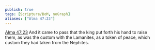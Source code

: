 ```yaml
---
publish: true
tags: [Scripture/BoM, noGraph]
aliases: ["Alma 47:23"]
---
```

[Alma 47:23](https://churchofjesuschrist.org/study/scriptures/bofm/alma/47?lang=eng&id=p23#p23) And it came to pass that the king put forth his hand to raise them, as was the custom with the Lamanites, as a token of peace, which custom they had taken from the Nephites.
